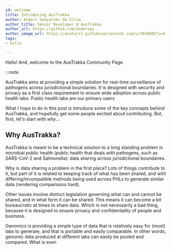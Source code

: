 ```yaml
---
id: welcome
title: Introducing AusTrakka
author: Anders Gonçalves da Silva
author_title: Senior Developer @ AusTrakka
author_url: https://github.com/andersgs
author_image_url: https://avatars2.githubusercontent.com/u/3836603?v=4
tags:
- hello

---
```

Hello! And, welcome to the AusTrakka Community Page.

:::note

AusTrakka aims at providing a simple solution for real-time surveillance of pathogens across jurisdictional boundaries. It is designed with security and privacy as a first class requirement to ensure wide adoption across public health labs. Public health labs are our primary users

What I hope to do in this post is introduce some of the key concepts behind AusTrakka, and hopefully get some people excited about contributing. But, first, let's start with _why_...

## Why AusTrakka?

AusTrakka is meant to be a technical solution to a long standing problem in microbial public health (public health that deals with pathogens, such as SARS-CoV-2 and Salmonella): data sharing across jurisdictional boundaries.

Why is data sharing a problem in the first place? Lots of things contribute to it, but part of it is related to keeping track of what has been shared, and with differing/incompatible methods being used across PHLs to generate similar data (rendering comparisons hard).

Other issues involve distinct legislation governing what can and cannot be shared, and in what form it can be shared. This means it can become a bit bureaucratic at times to share data. Which is not necessarily a bad thing, because it is designed to ensure privacy and confidentiality of people and business.

Genomics is providing a simple type of data that is relatively easy for (most) labs to generate, and that is portable and easily comparable. In other words, genomic data produced at different labs can easily be pooled and compared. What is even